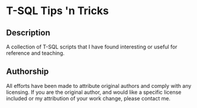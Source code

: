 # T-SQL Tips 'n Tricks

## Description
A collection of T-SQL scripts that I have found interesting or useful for reference and teaching. 

## Authorship
All efforts have been made to attribute original authors and comply with any licensing. If you are the original author, and would like a specific license included or my attribution of your work change, please contact me.

